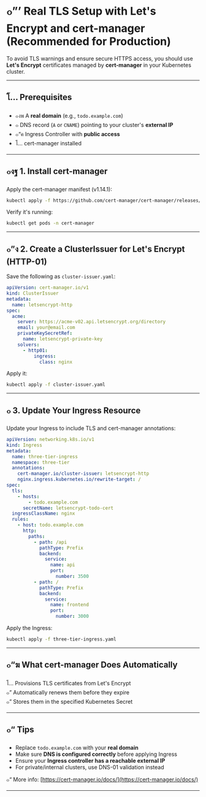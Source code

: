 
# ๐”’ Real TLS Setup with Let's Encrypt and cert-manager (Recommended for Production)

To avoid TLS warnings and ensure secure HTTPS access, you should use **Let's Encrypt** certificates managed by **cert-manager** in your Kubernetes cluster.

---

## โ… Prerequisites

- ๐งพ A **real domain** (e.g., `todo.example.com`)
- ๐ DNS record (`A` or `CNAME`) pointing to your cluster's **external IP**
- ๐“ค Ingress Controller with **public access**
- โ… cert-manager installed

---

## ๐งฐ 1. Install cert-manager

Apply the cert-manager manifest (v1.14.1):

```bash
kubectl apply -f https://github.com/cert-manager/cert-manager/releases/download/v1.14.1/cert-manager.yaml
```

Verify it's running:

```bash
kubectl get pods -n cert-manager
```

---

## ๐”ง 2. Create a ClusterIssuer for Let's Encrypt (HTTP-01)

Save the following as `cluster-issuer.yaml`:

```yaml
apiVersion: cert-manager.io/v1
kind: ClusterIssuer
metadata:
  name: letsencrypt-http
spec:
  acme:
    server: https://acme-v02.api.letsencrypt.org/directory
    email: your@email.com
    privateKeySecretRef:
      name: letsencrypt-private-key
    solvers:
      - http01:
          ingress:
            class: nginx
```

Apply it:

```bash
kubectl apply -f cluster-issuer.yaml
```

---

## ๐ 3. Update Your Ingress Resource

Update your Ingress to include TLS and cert-manager annotations:

```yaml
apiVersion: networking.k8s.io/v1
kind: Ingress
metadata:
  name: three-tier-ingress
  namespace: three-tier
  annotations:
    cert-manager.io/cluster-issuer: letsencrypt-http
    nginx.ingress.kubernetes.io/rewrite-target: /
spec:
  tls:
    - hosts:
        - todo.example.com
      secretName: letsencrypt-todo-cert
  ingressClassName: nginx
  rules:
    - host: todo.example.com
      http:
        paths:
          - path: /api
            pathType: Prefix
            backend:
              service:
                name: api
                port:
                  number: 3500
          - path: /
            pathType: Prefix
            backend:
              service:
                name: frontend
                port:
                  number: 3000
```

Apply the Ingress:

```bash
kubectl apply -f three-tier-ingress.yaml
```

---

## ๐“ฆ What cert-manager Does Automatically

โ… Provisions TLS certificates from Let's Encrypt  
๐” Automatically renews them before they expire  
๐” Stores them in the specified Kubernetes Secret

---

## ๐“ Tips

- Replace `todo.example.com` with your **real domain**
- Make sure **DNS is configured correctly** before applying Ingress
- Ensure your **Ingress controller has a reachable external IP**
- For private/internal clusters, use DNS-01 validation instead

๐“ More info: [https://cert-manager.io/docs/](https://cert-manager.io/docs/)

---
